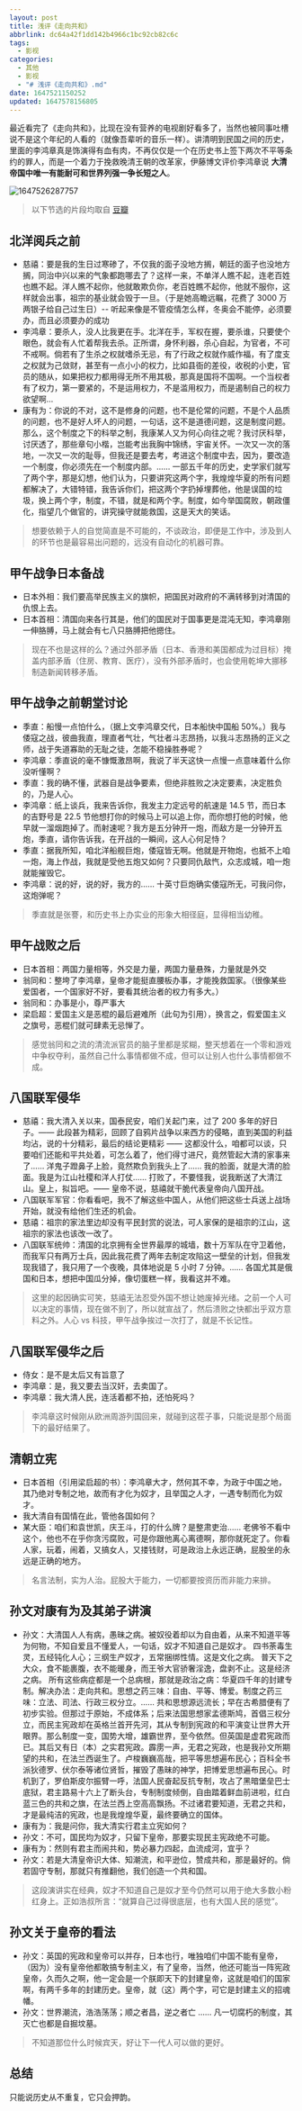 ```yaml
---
layout: post
title: 浅评《走向共和》
abbrlink: dc64a42f1dd142b4966c1bc92cb82c6c
tags:
  - 影视
categories:
  - 其他
  - 影视
  - "# 浅评《走向共和》.md"
date: 1647521150252
updated: 1647578156805
---
```


最近看完了《走向共和》，比现在没有营养的电视剧好看多了，当然也被同事吐槽说不是这个年纪的人看的（就像吾辈听的音乐一样）。讲清明到民国之间的历史，里面的李鸿章真是饰演得有血有肉，不再仅仅是一个在历史书上签下两次不平等条约的罪人，而是一个着力于挽救晚清王朝的改革家，伊藤博文评价李鸿章说 **大清帝国中唯一有能耐可和世界列强一争长短之人**。

![1647526287757](/resources/16ac008fb3094a958c5303e5e50e4ee1.png)

> 以下节选的片段均取自 [豆瓣](https://movie.douban.com/review/5482917/)

## 北洋阅兵之前

*   慈禧：要是我的生日过寒碜了，不仅我的面子没地方搁，朝廷的面子也没地方搁，同治中兴以来的气象都跑哪去了？这样一来，不单洋人瞧不起，连老百姓也瞧不起。洋人瞧不起你，他就敢欺负你，老百姓瞧不起你，他就不服你，这样就会出事，祖宗的基业就会毁于一旦。（于是她高瞻远瞩，花费了 3000 万两银子给自己过生日）-- 听起来像是不管疫情怎么样，冬奥会不能停，必须要办，而且必须要办的成功
*   李鸿章：要杀人，没人比我更在手。北洋在手，军权在握，要杀谁，只要使个眼色，就会有人忙着帮我去杀。正所谓，身怀利器，杀心自起，为官者，不可不戒啊。倘若有了生杀之权就嗜杀无忌，有了行政之权就作威作福，有了度支之权就为己敛财，甚至有一点小小的权力，比如县衙的差役，收税的小吏，官员的随从，如果把权力都用得无所不用其极，那真是国将不国啊。一个当权者有了权力，第一要紧的，不是运用权力，不是滥用权力，而是遏制自己的权力欲望啊…
*   康有为：你说的不对，这不是修身的问题，也不是伦常的问题，不是个人品质的问题，也不是好人坏人的问题，一句话，这不是道德问题，这是制度问题。那么，这个制度之下的科举之制，我康某人又为何心向往之呢？我讨厌科举，讨厌透了，那些章句小楷，岂能考出我胸中锦绣，宇宙关怀。一次又一次的落地，一次又一次的耻辱，但我还是要去考，考进这个制度中去，因为，要改造一个制度，你必须先在一个制度内部。…… 一部五千年的历史，史学家们就写了两个字，那是幻想，他们认为，只要讲究这两个字，我煌煌华夏的所有问题都解决了，大错特错，我告诉你们，把这两个字扔掉埋葬他，他是误国的垃圾，换上两个字，制度，不错，就是和两个字。制度，如今举国腐败，朝政僵化，指望几个做官的，讲究操守就能救国，这是天大的笑话。

> 想要依赖于人的自觉简直是不可能的，不谈政治，即便是工作中，涉及到人的环节也是最容易出问题的，远没有自动化的机器可靠。

## 甲午战争日本备战

*   日本外相：我们要高举民族主义的旗帜，把国民对政府的不满转移到对清国的仇恨上去。
*   日本首相：清国向来各行其是，他们的国民对于国事更是混沌无知，李鸿章刚一伸胳膊，马上就会有七八只胳膊把他摁住。

> 现在不也是这样的么？通过外部矛盾（日本、香港和美国都成为过目标）掩盖内部矛盾（住房、教育、医疗），没有外部矛盾时，也会使用乾坤大挪移制造新闻转移矛盾。

## 甲午战争之前朝堂讨论

*   季直：船慢一点怕什么，（据上文李鸿章交代，日本船快中国船 50%。）我与倭寇之战，彼曲我直，理直者气壮，气壮者斗志昂扬，以我斗志昂扬的正义之师，战于失道寡助的无耻之徒，怎能不稳操胜券呢？
*   李鸿章：季直说的毫不慷慨激昂啊，我说了半天这快一点慢一点意味着什么你没听懂啊？
*   季直：我的确不懂，武器自是战争要素，但绝非胜败之决定要素，决定胜负的，乃是人心。
*   李鸿章：纸上谈兵，我来告诉你，我发主力定远号的航速是 14.5 节，而日本的吉野号是 22.5 节他想打你的时候马上可以追上你，而你想打他的时候，他早就一溜烟跑掉了。而射速呢？我方是五分钟开一炮，而敌方是一分钟开五炮，季直，请你告诉我，在开战的一瞬间，这人心何足恃？
*   季直：据我所知，咱北洋船舰巨炮，倭寇皆无啊。他就是开物炮，也抵不上咱一炮，海上作战，我就是受他五炮又如何？只要同仇敌忾，众志成城，咱一炮就能摧毁它。
*   李鸿章：说的好，说的好，我方的…… 十英寸巨炮确实倭寇所无，可我问你，这炮弹呢？

> 季直就是张謇，和历史书上办实业的形象大相径庭，显得相当幼稚。

## 甲午战败之后

*   日本首相：两国力量相等，外交是力量，两国力量悬殊，力量就是外交
*   翁同和：整垮了李鸿章，皇帝才能挺直腰板办事，才能挽救国家。（很像某些爱国者，一个国家好不好，要看其统治者的权力有多大。）
*   翁同和：办事是小，尊严事大
*   梁启超：爱国主义是恶棍的最后避难所（此句为引用），换言之，假爱国主义之旗号，恶棍们就可肆素无忌惮了。

> 感觉翁同和之流的清流派官员的脑子里都是浆糊，整天想着在一个零和游戏中争权夺利，虽然自己什么事情都做不成，但可以让别人也什么事情都做不成。

## 八国联军侵华

*   慈禧：我大清入关以来，国泰民安，咱们关起门来，过了 200 多年的好日子。—— 此段甚为精彩，回顾了自鸦片战争以来西方的侵略，直到美国的利益均沾，说的十分精彩，最后的结论更精彩 —— 这都没什么，咱都可以谈，只要咱们还能和平共处着，可怎么着了，他们得寸进尺，竟然管起大清的家事来了…… 洋鬼子蹬鼻子上脸，竟然欺负到我头上了…… 我的脸面，就是大清的脸面。我是为江山社稷和洋人打仗…… 打败了，不要怪我，说我断送了大清江山。皇上，拟旨吧。—— 皇帝不说，慈禧就干脆代表皇帝向八国开战。
*   八国联军军官：你看看吧，我不了解这些中国人，从他们把这些士兵送上战场开始，就没有给他们生还的机会。
*   慈禧：祖宗的家法里边却没有平民封赏的说法，可人家保的是祖宗的江山，这祖宗的家法也该改一改了。
*   八国联军统帅：清国的北京拥有全世界最厚的城墙，数十万军队在守卫着他，而我军只有两万士兵，因此我花费了两年去制定攻陷这一壁垒的计划，但我发现我错了，我只用了一个夜晚，具体地说是 5 小时 7 分钟。…… 各国尤其是俄国和日本，想把中国瓜分掉，像切蛋糕一样，我看这并不难。

> 这里的起因确实可笑，慈禧无法忍受外国不想让她废掉光绪。之前一个人可以决定的事情，现在做不到了，所以就宣战了，然后溃败之快都出乎双方意料之外。人心 vs 科技，甲午战争挨过一次打了，就是不长记性。

## 八国联军侵华之后

*   侍女：是不是太后又有旨意了
*   李鸿章：是，我又要去当汉奸，去卖国了。
*   李鸿章：我大清人民，连活着都不拍，还怕死吗？

> 李鸿章这时候刚从欧洲周游列国回来，就碰到这茬子事，只能说是那个局面下的最好结果了。

## 清朝立宪

*   日本首相（引用梁启超的书）：李鸿章大才，然何其不幸，为政于中国之地，其乃绝对专制之地，故而有才化为奴才，且举国之人才，一遇专制而化为奴才。
*   我大清自有国情在此，管他各国如何？
*   某大臣：咱们和袁世凯，庆王斗，打的什么牌？是整肃吏治…… 老佛爷不看中这个，他也不在乎你贪污腐败，可是你跟他离心离德啊，那你就死定了。你看人家，玩着，闹着，又搞女人，又搂钱财，可是政治上永远正确，屁股坐的永远是正确的地方。

> 名言法制，实为人治。屁股大于能力，一切都要按资历而非能力来排。

## 孙文对康有为及其弟子讲演

*   孙文：大清国人人有病，愚昧之病。被奴役着却以为自由着，从来不知道平等为何物，不知自爱且不懂爱人，一句话，奴才不知道自己是奴才。 四书荼毒生灵，五经钝化人心；三纲生产奴才，五常捆绑性情。这是文化之病。 普天下之大众，食不能裹腹，衣不能暖身，而王爷大官骄奢淫逸，盘剥不止。这是经济之病。 所有这些病症都是一个总病根，那就是政治之病：华夏四千年的封建专制。解决办法：走向共和。思想之药三味：自由、平等、博爱。制度之药三味：立法、司法、行政三权分立。…… 共和思想源远流长；早在古希腊便有了初步实验。但那过于原始，不成体系；后来法国思想家孟德斯鸠，首倡三权分立，而民主宪政却在英格兰首开先河，其从专制到宪政的和平演变让世界大开眼界。那么制度一变，国势大增，雄霸世界，至今依然。但英国是虚君宪政而已。其后又有日（本）之实君宪政。霹雳一声，无君之宪政，也是我孙文所期望的共和，在法兰西诞生了。卢梭巍巍高哉，把平等思想遍布民心；百科全书派狄德罗、伏尔泰等诸位贤哲，摧毁了愚昧的神学，把博爱思想遍布民心。时机到了，罗伯斯皮尔振臂一呼，法国人民奋起反抗专制，攻占了黑暗堡垒巴士底狱，君主路易十六上了断头台，专制制度倾倒，自由踏着鲜血前进啦，红白蓝三色的共和之旗，在法兰西上空高高飘扬。不过诸君要知道，无君之共和，才是最纯洁的宪政，也是我煌煌华夏，最终要确立的国体。
*   康有为：我是问你，我大清实行君主立宪如何？
*   孙文：不可，国民均为奴才，只留下皇帝，那要实现民主宪政绝不可能。
*   康有为：然则有君主而闹共和，势必暴力四起，血流成河，宜乎？
*   孙文：若是大清皇帝识大体、知潮流，和平逊位，赞成共和，那是最好的。倘若固守专制，那就只有推翻他，我们创造一个共和国。

> 这段演讲实在经典，奴才不知道自己是奴才至今仍然可以用于绝大多数小粉红身上。正如浩叔所言：“就算自己过得很底层，也有大国人民的感觉”。

## 孙文关于皇帝的看法

*   孙文：英国的宪政和皇帝可以并存，日本也行，唯独咱们中国不能有皇帝，（因为）没有皇帝他都敢搞专制主义，有了皇帝，当然，他还可能当一阵宪政皇帝，久而久之啊，他一定会是一个朕即天下的封建皇帝，这就是咱们的国家啊，有两千多年的封建历史。皇帝，就（这）两个字，可它是封建主义的招魂幡。
*   孙文：世界潮流，浩浩荡荡；顺之者昌，逆之者亡 …… 凡一切腐朽的制度，其灭亡也都是自掘坟墓。

> 不知道那位什么时候宾天，好让下一代人可以做的更好。

## 总结

只能说历史从不重复，它只会押韵。
